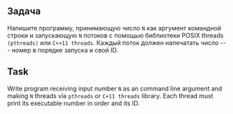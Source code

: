 ## **Задача**

Напишите программу, принимающую число `N` как аргумент командной строки и запускающую `N` потоков с помощью библиотеки POSIX threads `(pthreads)` или `С++11 threads`. Каждый поток должен напечатать число --- номер в порядке запуска и свой ID.

## **Task**

Write program receiving input number `N` as an command line argument and making
`N` threads via `pthreads` or `C+11 threads` library. Each thread must print its
executable number in order and its ID.
